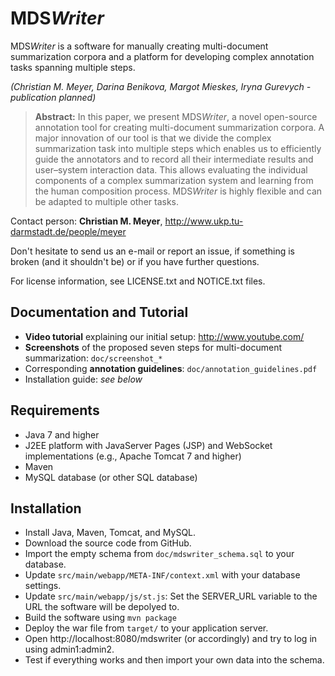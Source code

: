 # MDS<i>Writer</i>

MDS<i>Writer</i> is a software for manually creating multi-document summarization corpora and a platform for developing complex annotation tasks spanning multiple steps. 

_(Christian M. Meyer, Darina Benikova, Margot Mieskes, Iryna Gurevych - publication planned)_

<!--
Please use the following citation:

```
@InProceedings{smith:20xx:CONFERENCE_TITLE,
  author    = {Smith, John},
  title     = {My Paper Title},
  booktitle = {Proceedings of the 20XX Conference on XXXX},
  month     = {Month Name},
  year      = {20xx},
  address   = {Gotham City, USA},
  publisher = {Association for XXX},
  pages     = {XXXX--XXXX},
  url       = {http://xxxx.xxx}
}
```
-->

> **Abstract:** In this paper, we present MDS<i>Writer</i>, a novel open-source annotation tool for creating multi-document summarization corpora. A major innovation of our tool is that we divide the complex summarization task into multiple steps which enables us to efficiently guide the annotators and to record all their intermediate results and user–system interaction data. This allows evaluating the individual components of a complex summarization system and learning from the human composition process. MDS<i>Writer</i> is highly flexible and can be adapted to multiple other tasks.


Contact person: **Christian M. Meyer**, http://www.ukp.tu-darmstadt.de/people/meyer

Don't hesitate to send us an e-mail or report an issue, if something is broken (and it shouldn't be) or if you have further questions.

For license information, see LICENSE.txt and NOTICE.txt files.


## Documentation and Tutorial

* **Video tutorial** explaining our initial setup: http://www.youtube.com/
* **Screenshots** of the proposed seven steps for multi-document summarization: `doc/screenshot_*`
* Corresponding **annotation guidelines**: `doc/annotation_guidelines.pdf`
* Installation guide: _see below_


## Requirements

* Java 7 and higher
* J2EE platform with JavaServer Pages (JSP) and WebSocket implementations (e.g., Apache Tomcat 7 and higher)
* Maven
* MySQL database (or other SQL database)


## Installation

* Install Java, Maven, Tomcat, and MySQL.
* Download the source code from GitHub.
* Import the empty schema from `doc/mdswriter_schema.sql` to your database.
* Update `src/main/webapp/META-INF/context.xml` with your database settings.
* Update `src/main/webapp/js/st.js`: Set the SERVER_URL variable to the URL the software will be depolyed to.
* Build the software using `mvn package`
* Deploy the war file from `target/` to your application server.
* Open http://localhost:8080/mdswriter (or accordingly) and try to log in using admin1:admin2.
* Test if everything works and then import your own data into the schema.
